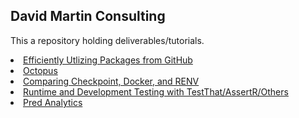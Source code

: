 ## David Martin Consulting

This a repository holding deliverables/tutorials.

<li><a href="">Efficiently Utlizing Packages from GitHub</a></li> 
<li><a href="">Octopus</a></li> 
<li><a href="">Comparing Checkpoint, Docker, and RENV</a></li> 
<li><a href="">Runtime and Development Testing with TestThat/AssertR/Others</a></li> 

<li><a href="/pred_analytics.html">Pred Analytics</a></li> 
<!--<li><a href="/pred_analytics.html?raw=true">Pred Analytics</a></li> -->

